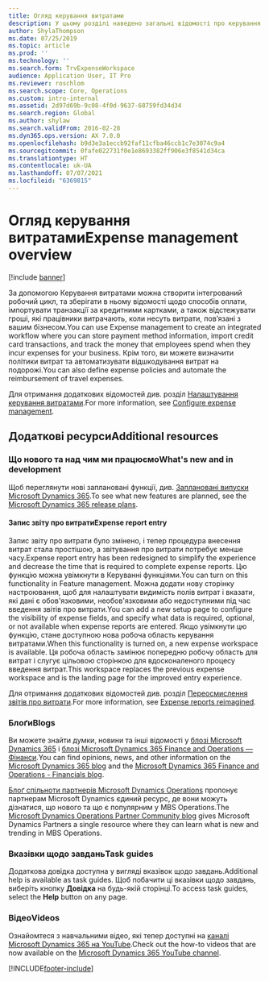 ```yaml
---
title: Огляд керування витратами
description: У цьому розділі наведено загальні відомості про керування витратами та посилання на додаткові ресурси. За допомогою Керування витратами можна створити інтегрований робочий цикл, та зберігати в ньому відомості щодо способів оплати, імпортувати транзакції за кредитними картками, а також відстежувати гроші, які працівники витрачають, коли несуть витрати, пов’язані з вашим бізнесом.
author: ShylaThompson
ms.date: 07/25/2019
ms.topic: article
ms.prod: ''
ms.technology: ''
ms.search.form: TrvExpenseWorkspace
audience: Application User, IT Pro
ms.reviewer: roschlom
ms.search.scope: Core, Operations
ms.custom: intro-internal
ms.assetid: 2d97d69b-9c08-4f0d-9637-68759fd34d34
ms.search.region: Global
ms.author: shylaw
ms.search.validFrom: 2016-02-28
ms.dyn365.ops.version: AX 7.0.0
ms.openlocfilehash: b9d3e3a1eccb92faf11cfba46ccb1c7e3074c9a4
ms.sourcegitcommit: 0fafe022731f0e1e8693382ff906e3f8541d34ca
ms.translationtype: HT
ms.contentlocale: uk-UA
ms.lasthandoff: 07/07/2021
ms.locfileid: "6369815"
---
```

# <a name="expense-management-overview"></a><span data-ttu-id="28beb-104">Огляд керування витратами</span><span class="sxs-lookup"><span data-stu-id="28beb-104">Expense management overview</span></span>

[!include [banner](../includes/banner.md)]

<span data-ttu-id="28beb-105">За допомогою Керування витратами можна створити інтегрований робочий цикл, та зберігати в ньому відомості щодо способів оплати, імпортувати транзакції за кредитними картками, а також відстежувати гроші, які працівники витрачають, коли несуть витрати, пов’язані з вашим бізнесом.</span><span class="sxs-lookup"><span data-stu-id="28beb-105">You can use Expense management to create an integrated workflow where you can store payment method information, import credit card transactions, and track the money that employees spend when they incur expenses for your business.</span></span> <span data-ttu-id="28beb-106">Крім того, ви можете визначити політики витрат та автоматизувати відшкодування витрат на подорожі.</span><span class="sxs-lookup"><span data-stu-id="28beb-106">You can also define expense policies and automate the reimbursement of travel expenses.</span></span>

<span data-ttu-id="28beb-107">Для отримання додаткових відомостей див. розділ [Налаштування керування витратами](plan-expense-management.md).</span><span class="sxs-lookup"><span data-stu-id="28beb-107">For more information, see [Configure expense management](plan-expense-management.md).</span></span>

## <a name="additional-resources"></a><span data-ttu-id="28beb-108">Додаткові ресурси</span><span class="sxs-lookup"><span data-stu-id="28beb-108">Additional resources</span></span>

### <a name="whats-new-and-in-development"></a><span data-ttu-id="28beb-109">Що нового та над чим ми працюємо</span><span class="sxs-lookup"><span data-stu-id="28beb-109">What's new and in development</span></span>

<span data-ttu-id="28beb-110">Щоб переглянути нові заплановані функції, див. [Заплановані випуски Microsoft Dynamics 365](/dynamics365/release-plans/).</span><span class="sxs-lookup"><span data-stu-id="28beb-110">To see what new features are planned, see the [Microsoft Dynamics 365 release plans](/dynamics365/release-plans/).</span></span>

#### <a name="expense-report-entry"></a><span data-ttu-id="28beb-111">Запис звіту про витрати</span><span class="sxs-lookup"><span data-stu-id="28beb-111">Expense report entry</span></span>

<span data-ttu-id="28beb-112">Запис звіту про витрати було змінено, і тепер процедура внесення витрат стала простішою, а звітування про витрати потребує менше часу.</span><span class="sxs-lookup"><span data-stu-id="28beb-112">Expense report entry has been redesigned to simplify the experience and decrease the time that is required to complete expense reports.</span></span> <span data-ttu-id="28beb-113">Цю функцію можна увімкнути в Керуванні функціями.</span><span class="sxs-lookup"><span data-stu-id="28beb-113">You can turn on this functionality in Feature management.</span></span> <span data-ttu-id="28beb-114">Можна додати нову сторінку настроювання, щоб для налаштувати видимість полів витрат і вказати, які дані є обов'язковими, необов'язковими або недоступними під час введення звітів про витрати.</span><span class="sxs-lookup"><span data-stu-id="28beb-114">You can add a new setup page to configure the visibility of expense fields, and specify what data is required, optional, or not available when expense reports are entered.</span></span> <span data-ttu-id="28beb-115">Якщо увімкнути цю функцію, стане доступною нова робоча область керування витратами.</span><span class="sxs-lookup"><span data-stu-id="28beb-115">When this functionality is turned on, a new expense workspace is available.</span></span> <span data-ttu-id="28beb-116">Ця робоча область замінює попередню робочу область для витрат і слугує цільовою сторінкою для вдосконаленого процесу введення витрат.</span><span class="sxs-lookup"><span data-stu-id="28beb-116">This workspace replaces the previous expense workspace and is the landing page for the improved entry experience.</span></span>

<span data-ttu-id="28beb-117">Для отримання додаткових відомостей див. розділ [Переосмислення звітів про витрати](ExpenseWorkspaceNew.md).</span><span class="sxs-lookup"><span data-stu-id="28beb-117">For more information, see [Expense reports reimagined](ExpenseWorkspaceNew.md).</span></span>

### <a name="blogs"></a><span data-ttu-id="28beb-118">Блоґи</span><span class="sxs-lookup"><span data-stu-id="28beb-118">Blogs</span></span>

<span data-ttu-id="28beb-119">Ви можете знайти думки, новини та інші відомості у [блозі Microsoft Dynamics 365](https://community.dynamics.com/b/msftdynamicsblog?c=Enterprise) і [ блозі Microsoft Dynamics 365 Finance and Operations — Фінанси](https://community.dynamics.com/365/financeandoperations/b/financials).</span><span class="sxs-lookup"><span data-stu-id="28beb-119">You can find opinions, news, and other information on the [Microsoft Dynamics 365 blog](https://community.dynamics.com/b/msftdynamicsblog?c=Enterprise) and the [Microsoft Dynamics 365 Finance and Operations - Financials blog](https://community.dynamics.com/365/financeandoperations/b/financials).</span></span>

<span data-ttu-id="28beb-120">[Блоґ спільноти партнерів Microsoft Dynamics Operations](https://community.dynamics.com/partner/b/operationspartnercommunityblog) пропонує партнерам Microsoft Dynamics єдиний ресурс, де вони можуть дізнатися, що нового та що є популярним у MBS Operations.</span><span class="sxs-lookup"><span data-stu-id="28beb-120">The [Microsoft Dynamics Operations Partner Community blog](https://community.dynamics.com/partner/b/operationspartnercommunityblog) gives Microsoft Dynamics Partners a single resource where they can learn what is new and trending in MBS Operations.</span></span>

### <a name="task-guides"></a><span data-ttu-id="28beb-121">Вказівки щодо завдань</span><span class="sxs-lookup"><span data-stu-id="28beb-121">Task guides</span></span>

<span data-ttu-id="28beb-122">Додаткова довідка доступна у вигляді вказівок щодо завдань.</span><span class="sxs-lookup"><span data-stu-id="28beb-122">Additional help is available as task guides.</span></span> <span data-ttu-id="28beb-123">Щоб побачити ці вказівки щодо завдань, виберіть кнопку **Довідка** на будь-якій сторінці.</span><span class="sxs-lookup"><span data-stu-id="28beb-123">To access task guides, select the **Help** button on any page.</span></span>

### <a name="videos"></a><span data-ttu-id="28beb-124">Відео</span><span class="sxs-lookup"><span data-stu-id="28beb-124">Videos</span></span>

<span data-ttu-id="28beb-125">Ознайомтеся з навчальними відео, які тепер доступні на [каналі Microsoft Dynamics 365 на YouTube](https://www.youtube.com/channel/UCJGCg4rB3QSs8y_1FquelBQ).</span><span class="sxs-lookup"><span data-stu-id="28beb-125">Check out the how-to videos that are now available on the [Microsoft Dynamics 365 YouTube channel](https://www.youtube.com/channel/UCJGCg4rB3QSs8y_1FquelBQ).</span></span>


[!INCLUDE[footer-include](../includes/footer-banner.md)]
